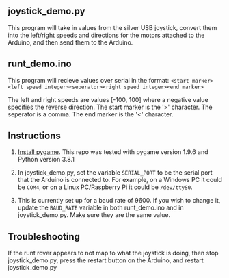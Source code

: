 ## joystick_demo.py
This program will take in values from the silver USB joystick, convert them into the left/right speeds and directions
for the motors attached to the Arduino, and then send them to the Arduino.  

## runt_demo.ino
This program will recieve values over serial in the format:
`<start marker><left speed integer><seperator><right speed integer><end marker>`

The left and right speeds are values [-100, 100] where a negative value specifies the reverse direction. The start marker
is the '>' character. The seperator is a comma. The end marker is the '<' character.

## Instructions
1. [Install pygame](https://www.pygame.org/wiki/GettingStarted). This repo was tested with pygame version 1.9.6 and Python version 3.8.1 

2. In joystick_demo.py, set the variable `SERIAL_PORT` to be the serial port that the Arduino is connected to.
For example, on a Windows PC it could be `COM4`, or on a Linux PC/Raspberry Pi it could be `/dev/ttyS0`.  

3. This is currently set up for a baud rate of 9600. If you wish to change it, update the `BAUD_RATE` variable in both
runt_demo.ino and in joystick_demo.py. Make sure they are the same value.  

## Troubleshooting
If the runt rover appears to not map to what the joystick is doing, then stop joystick_demo.py, press the 
restart button on the Arduino, and restart joystick_demo.py